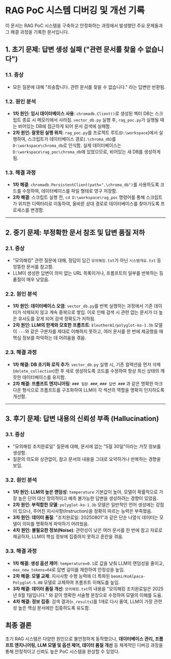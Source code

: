 # RAG PoC 시스템 디버깅 및 개선 기록

이 문서는 RAG PoC 시스템을 구축하고 안정화하는 과정에서 발생했던 주요 문제들과 그 해결 과정을 기록한 문서입니다.

## 1. 초기 문제: 답변 생성 실패 ("관련 문서를 찾을 수 없습니다")

### 1.1. 증상
- 모든 질문에 대해 "죄송합니다. 관련 문서를 찾을 수 없습니다." 라는 답변만 반환됨.

### 1.2. 원인 분석
- **1차 원인: 임시 데이터베이스 사용**: `chromadb.Client()`로 생성된 벡터 DB는 스크립트 종료 시 메모리에서 사라짐. `vector_db.py` 실행 후, `rag_poc.py`가 실행될 때는 비어있는 DB에 접근하게 되어 문서 검색에 실패함.
- **2차 원인: 잘못된 실행 위치**: `rag_poc.py`를 프로젝트 루트(`D:\workspace`)에서 실행하여, 스크립트가 데이터베이스 경로(`.\chroma_db`)를 `D:\workspace\chroma_db`로 인식함. 실제 데이터베이스는 `D:\workspace\rag_poc\chroma_db`에 있었으므로, 비어있는 새 DB를 생성하게 됨.

### 1.3. 해결 과정
- **1차 해결**: `chromadb.PersistentClient(path=".\chroma_db")`를 사용하도록 코드를 수정하여, 데이터베이스를 파일 형태로 영구 저장함.
- **2차 해결**: 스크립트 실행 전, `cd D:\workspace\rag_poc` 명령어를 통해 스크립트가 위치한 디렉터리로 이동하여, 올바른 상대 경로로 데이터베이스를 찾아가도록 프로세스를 변경함.

---

## 2. 중기 문제: 부정확한 문서 참조 및 답변 품질 저하

### 2.1. 증상
- "모의해킹" 관련 질문에 대해, 정답이 담긴 `모의해킹.txt`가 아닌 `시스템개요.txt` 등 엉뚱한 문서를 참고함.
- LLM이 생성한 답변이 의미 없는 URL 목록이거나, 프롬프트의 일부를 반복하는 등 품질이 매우 낮았음.

### 2.2. 원인 분석
- **1차 원인: 데이터베이스 오염**: `vector_db.py`를 반복 실행하는 과정에서 기존 데이터가 삭제되지 않고 계속 중복으로 쌓임. 이로 인해 검색 시 관련 없는 문서가 더 높은 유사도를 갖게 되어 검색 정확도가 저하됨.
- **2차 원인: LLM의 한계와 모호한 프롬프트**: `EleutherAI/polyglot-ko-1.3b` 모델이 `---`와 같은 구분자를 제대로 이해하지 못하고, 여러 문서를 한 번에 제공했을 때 핵심 정보를 파악하는 데 어려움을 겪음.

### 2.3. 해결 과정
- **1차 해결: DB 초기화 로직 추가**: `vector_db.py` 실행 시, 기존 컬렉션을 먼저 삭제(`delete_collection`)한 후 새로 생성하도록 코드를 수정하여 항상 최신 상태의 깨끗한 데이터베이스를 유지함.
- **2차 해결: 프롬프트 엔지니어링**: `### 질문 ###`, `### 답변 ###` 과 같은 명확한 마크다운 형식으로 프롬프트를 구조화하여 LLM이 각 섹션의 역할을 명확히 인지하도록 개선함.

---

## 3. 후기 문제: 답변 내용의 신뢰성 부족 (Hallucination)

### 3.1. 증상
- "모의해킹 조치완료일" 질문에 대해, 문서에 없는 "5월 30일"이라는 거짓 정보를 생성함.
- 질문의 의도와 상관없이, 참고 문서의 내용을 그대로 요약하거나 반복하는 경향을 보임.

### 3.2. 원인 분석
- **1차 원인: LLM의 높은 랜덤성**: `temperature` 기본값이 높아, 모델이 확률적으로 가장 높은 단어 대신 창의적이고 예측 불가능한 답변을 생성하려는 경향이 있었음.
- **2차 원인: 부적합한 모델**: `polyglot-ko-1.3b` 모델은 일반적인 언어 생성에는 강점이 있으나, 주어진 지시사항(Instruction)을 정확히 따르는 능력은 부족했음.
- **3차 원인: 데이터 품질**: "조치완료일: 20250801"과 같은 단순 나열식 데이터는 모델이 의미를 명확하게 파악하기 어려웠음.
- **4차 원인: 불필요한 정보(Noise)**: 관련성이 낮은 여러 문서를 한 번에 참고 자료로 제공하자, LLM이 핵심 정보에 집중하지 못하고 혼란을 겪음.

### 3.3. 해결 과정
- **1차 해결: 생성 옵션 제어**: `temperature=0.1`로 값을 낮춰 LLM의 랜덤성을 줄이고, `max_new_tokens=64`로 답변 길이를 제한하여 안정성을 높임.
- **2차 해결: 모델 교체**: 지시사항 수행 능력에 더 특화된 `beomi/KoAlpaca-Polyglot-5.8B` 모델로 교체하여 프롬프트 이해도를 높임.
- **3차 해결: 데이터 품질 개선**: `모의해킹.txt`의 내용을 "모의해킹 조치완료일은 2025년 8월 1일입니다." 와 같이 명확한 서술형 문장으로 수정하여 모델의 이해를 도움.
- **4차 해결: 정보 집중**: 검색 결과(`n_results`)를 1개로 다시 줄여, LLM이 가장 관련성 높은 핵심 문서에만 집중하도록 유도함.

## 최종 결론

초기 RAG 시스템은 다양한 원인으로 불안정하게 동작했으나, **데이터베이스 관리, 프롬프트 엔지니어링, LLM 모델 및 옵션 제어, 데이터 품질 개선** 등 체계적인 디버깅 과정을 통해 안정적이고 신뢰도 높은 PoC 시스템을 완성할 수 있었다.